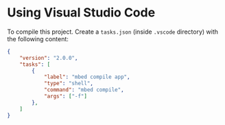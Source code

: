 # Using Visual Studio Code
To compile this project. Create a `tasks.json` (inside `.vscode` directory) with the following content:
```json
{
    "version": "2.0.0",
    "tasks": [
        {
            "label": "mbed compile app",
            "type": "shell",
            "command": "mbed compile",
            "args": ["-f"]
        },
    ]
}
``` 